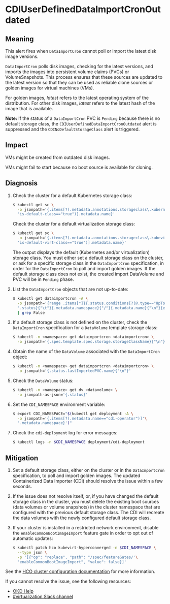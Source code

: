 # CDIUserDefinedDataImportCronOutdated

## Meaning

This alert fires when `DataImportCron` cannot poll or import the latest disk
image versions.

`DataImportCron` polls disk images, checking for the latest versions,
and imports the images into persistent volume claims (PVCs) or
VolumeSnapshots. This process ensures that these sources are updated to
the latest version so that they can be used as reliable clone sources or
golden images for virtual machines (VMs).

For golden images, _latest_ refers to the latest operating system of the
distribution. For other disk images, _latest_ refers to the latest hash of the
image that is available.

**Note:** If the status of a `DataImportCron` PVC is `Pending` because
there is no default storage class, the
`CDIUserDefinedDataImportCronOutdated` alert is suppressed and the
`CDINoDefaultStorageClass` alert is triggered.

## Impact

VMs might be created from outdated disk images.

VMs might fail to start because no boot source is available for cloning.

## Diagnosis

1. Check the cluster for a default Kubernetes storage class:
   ```bash
   $ kubectl get sc \
     -o jsonpath='{.items[?(.metadata.annotations.storageclass\.kubernetes\.io\/'\
     'is-default-class=="true")].metadata.name}'
   ```

   Check the cluster for a default virtualization storage class:
   ```bash
   $ kubectl get sc \
     -o jsonpath='{.items[?(.metadata.annotations.storageclass\.kubevirt\.io\/'\
     'is-default-virt-class=="true")].metadata.name}'
   ```

   The output displays the default (Kubernetes and/or virtualization)
   storage class. You must either set a default storage class on the
   cluster, or ask for a specific storage class in the `DataImportCron`
   specification, in order for the `DataImportCron` to poll and import
   golden images. If the default storage class does not exist, the
   created import DataVolume and PVC will be in `Pending` phase.

2. List the `DataImportCron` objects that are not up-to-date:

   ```bash
   $ kubectl get dataimportcron -A \
     -o jsonpath='{range .items[*]}{.status.conditions[?(@.type=="UpToDate")]'\
     '.status}{"\t"}{.metadata.namespace}{"/"}{.metadata.name}{"\n"}{end}' \
     | grep False
   ```

3. If a default storage class is not defined on the cluster, check the
`DataImportCron` specification for a `DataVolume` template storage class:

   ```bash
   $ kubectl -n <namespace> get dataimportcron <dataimportcron> \
     -o jsonpath='{.spec.template.spec.storage.storageClassName}{"\n"}'
   ```

4. Obtain the name of the `DataVolume` associated with the `DataImportCron`
object:

   ```bash
   $ kubectl -n <namespace> get dataimportcron <dataimportcron> \
     -o jsonpath='{.status.lastImportedPVC.name}{"\n"}'
   ```

5. Check the `DataVolume` status:

   ```bash
   $ kubectl -n <namespace> get dv <datavolume> \
     -o jsonpath-as-json='{.status}'
   ```

6. Set the `CDI_NAMESPACE` environment variable:

   ```bash
   $ export CDI_NAMESPACE="$(kubectl get deployment -A \
     -o jsonpath='{.items[?(.metadata.name=="cdi-operator")]'\
     '.metadata.namespace}')"
   ```

7. Check the `cdi-deployment` log for error messages:

   ```bash
   $ kubectl logs -n $CDI_NAMESPACE deployment/cdi-deployment
   ```

## Mitigation

1. Set a default storage class, either on the cluster or in the
`DataImportCron` specification, to poll and import golden images. The
updated Containerized Data Importer (CDI) should resolve the issue
within a few seconds.

2. If the issue does not resolve itself, or, if you have changed the
default storage class in the cluster, you must delete the existing boot
sources (data volumes or volume snapshots) in the cluster namespace that
are configured with the previous default storage class. The CDI will
recreate the data volumes with the newly configured default storage
class.

3. If your cluster is installed in a restricted network environment, disable the
`enableCommonBootImageImport` feature gate in order to opt out of automatic
updates:

   ```bash
   $ kubectl patch hco kubevirt-hyperconverged -n $CDI_NAMESPACE \
     --type json \
     -p '[{"op": "replace", "path": "/spec/featureGates/'\
     'enableCommonBootImageImport", "value": false}]'
   ```

<!--DS: If you cannot resolve the issue, log in to the
link:https://access.redhat.com[Customer Portal] and open a support case,
attaching the artifacts gathered during the diagnosis procedure.-->
<!--USstart-->
See the [HCO cluster configuration documentation](
https://github.com/kubevirt/hyperconverged-cluster-operator/blob/main/docs/cluster-configuration.md#enablecommonbootimageimport-feature-gate)
for more information.

If you cannot resolve the issue, see the following resources:

- [OKD Help](https://okd.io/docs/community/help/)
- [#virtualization Slack channel](https://kubernetes.slack.com/channels/virtualization)
<!--USend-->
